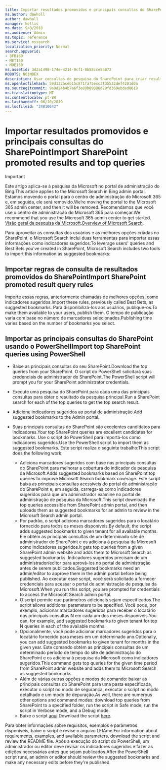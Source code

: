 ```yaml
---
title: Importar resultados promovidos e principais consultas do SharePoint
ms.author: dawholl
author: dawholl
manager: kellis
ms.date: 9/8/2018
ms.audience: Admin
ms.topic: reference
ms.service: mssearch
localization_priority: Normal
search.appverid:
- BFB160
- MET150
- MOE150
ms.assetid: 3d2a1498-174e-4214-9cf1-8b58cce5a872
ROBOTS: NOINDEX
description: Usar consultas de pesquisa do SharePoint para criar resultados de trabalho para o Microsoft Search
ms.openlocfilehash: 59d133aceb15c8f1fa75ecc3f35522def4201d0a
ms.sourcegitcommit: 9a9d24b4b7a6f3e80b89086d29fd369ebded0619
ms.translationtype: MT
ms.contentlocale: pt-BR
ms.lasthandoff: 06/10/2019
ms.locfileid: "34810642"
---
```

# <a name="import-sharepoint-promoted-results-and-top-queries"></a><span data-ttu-id="18ef0-103">Importar resultados promovidos e principais consultas do SharePoint</span><span class="sxs-lookup"><span data-stu-id="18ef0-103">Import SharePoint promoted results and top queries</span></span>

> [!IMPORTANT]
> <span data-ttu-id="18ef0-104">Este artigo aplica-se à pesquisa da Microsoft no portal de administração do Bing.</span><span class="sxs-lookup"><span data-stu-id="18ef0-104">This article applies to the Microsoft Search in Bing admin portal.</span></span> <span data-ttu-id="18ef0-105">Estamos movendo o portal para o centro de administração do Microsoft 365 e, em seguida, ele será removido.</span><span class="sxs-lookup"><span data-stu-id="18ef0-105">We’re moving the portal to the Microsoft 365 admin center, and then it will be removed.</span></span> <span data-ttu-id="18ef0-106">Recomendamos que você use o centro de administração do Microsoft 365 para começar.</span><span class="sxs-lookup"><span data-stu-id="18ef0-106">We recommend that you use the Microsoft 365 admin center to get started.</span></span> <span data-ttu-id="18ef0-107">[Visão geral da pesquisa da Microsoft](overview-microsoft-search.md).</span><span class="sxs-lookup"><span data-stu-id="18ef0-107">[Overview of Microsoft Search](overview-microsoft-search.md).</span></span>
    
<span data-ttu-id="18ef0-108">Para aproveitar as consultas dos usuários e as melhores opções criadas no SharePoint, o Microsoft Search inclui duas ferramentas para importar essas informações como indicadores sugeridos:</span><span class="sxs-lookup"><span data-stu-id="18ef0-108">To leverage users' queries and Best Bets you've created in SharePoint, Microsoft Search includes two tools to import this information as suggested bookmarks:</span></span> 
  
## <a name="import-sharepoint-promoted-result-query-rules"></a><span data-ttu-id="18ef0-109">Importar regras de consulta de resultados promovidos do SharePoint</span><span class="sxs-lookup"><span data-stu-id="18ef0-109">Import SharePoint promoted result query rules</span></span>

<span data-ttu-id="18ef0-110">Importe essas regras, anteriormente chamadas de melhores opções, como indicadores sugeridos.</span><span class="sxs-lookup"><span data-stu-id="18ef0-110">Import these rules, previously called Best Bets, as suggested bookmarks.</span></span> <span data-ttu-id="18ef0-111">Para disponibilizá-los aos usuários, publique-os.</span><span class="sxs-lookup"><span data-stu-id="18ef0-111">To make them available to your users, publish them.</span></span> <span data-ttu-id="18ef0-112">O tempo de publicação varia com base no número de marcadores selecionados.</span><span class="sxs-lookup"><span data-stu-id="18ef0-112">Publishing time varies based on the number of bookmarks you select.</span></span>
  
## <a name="import-top-sharepoint-queries-using-powershell"></a><span data-ttu-id="18ef0-113">Importar as principais consultas do SharePoint usando o PowerShell</span><span class="sxs-lookup"><span data-stu-id="18ef0-113">Import top SharePoint queries using PowerShell</span></span>

- <span data-ttu-id="18ef0-114">Baixe as principais consultas do seu SharePoint.</span><span class="sxs-lookup"><span data-stu-id="18ef0-114">Download the top queries from your SharePoint.</span></span> <span data-ttu-id="18ef0-115">O script do PowerShell solicitará suas credenciais de administrador do SharePoint.</span><span class="sxs-lookup"><span data-stu-id="18ef0-115">The PowerShell script will prompt you for your SharePoint administrator credentials.</span></span>
    
- <span data-ttu-id="18ef0-116">Execute uma pesquisa do SharePoint para cada uma das principais consultas para obter o resultado da pesquisa principal.</span><span class="sxs-lookup"><span data-stu-id="18ef0-116">Run a SharePoint search for each of the top queries to get the top search result.</span></span>
    
- <span data-ttu-id="18ef0-117">Adicione indicadores sugeridos ao portal de administração.</span><span class="sxs-lookup"><span data-stu-id="18ef0-117">Add suggested bookmarks to the Admin portal.</span></span>
    
- <span data-ttu-id="18ef0-118">Suas principais consultas do SharePoint são excelentes candidatos para indicadores.</span><span class="sxs-lookup"><span data-stu-id="18ef0-118">Your top SharePoint queries are excellent candidates for bookmarks.</span></span> <span data-ttu-id="18ef0-119">Use o script do PowerShell para importá-los como indicadores sugeridos.</span><span class="sxs-lookup"><span data-stu-id="18ef0-119">Use the PowerShell script to import them as suggested bookmarks.</span></span> <span data-ttu-id="18ef0-120">Este script realiza o seguinte trabalho:</span><span class="sxs-lookup"><span data-stu-id="18ef0-120">This script does the following work:</span></span>
    - <span data-ttu-id="18ef0-121">Adiciona marcadores sugeridos com base nas principais consultas do SharePoint para melhorar a cobertura do indicador de pesquisa da Microsoft.</span><span class="sxs-lookup"><span data-stu-id="18ef0-121">Adds suggested bookmarks based on SharePoint top queries to improve Microsoft Search bookmark coverage.</span></span> <span data-ttu-id="18ef0-122">Este script baixa as principais consultas acessíveis do portal de administração do SharePoint e, em seguida, carrega-as como indicadores sugeridos para que um administrador examine no portal de administração de pesquisa da Microsoft.</span><span class="sxs-lookup"><span data-stu-id="18ef0-122">This script downloads the top queries accessible from SharePoint admin portal, and then uploads them as suggested bookmarks for an admin to review in the Microsoft Search admin portal.</span></span>
    - <span data-ttu-id="18ef0-123">Por padrão, o script adiciona marcadores sugeridos para o locatário fornecido para todos os meses disponíveis.</span><span class="sxs-lookup"><span data-stu-id="18ef0-123">By default, the script adds suggested bookmarks to given tenant for all available months.</span></span> <span data-ttu-id="18ef0-124">Ele obtém as principais consultas de um determinado site de administrador do SharePoint e os adiciona à pesquisa da Microsoft como indicadores sugeridos.</span><span class="sxs-lookup"><span data-stu-id="18ef0-124">It gets top queries from a given SharePoint admin website and adds them to Microsoft Search as suggested bookmarks.</span></span> <span data-ttu-id="18ef0-125">Indicadores sugeridos precisam de um administrador/editor para aprová-los no portal de administração antes de serem publicados.</span><span class="sxs-lookup"><span data-stu-id="18ef0-125">Suggested bookmarks need an admin/editor to approve them in the admin portal before being published.</span></span> <span data-ttu-id="18ef0-126">Ao executar esse script, você será solicitado a fornecer credenciais para acessar o portal de administração de pesquisa da Microsoft.</span><span class="sxs-lookup"><span data-stu-id="18ef0-126">When you run this script, you are prompted for credentials to access the Microsoft Search admin portal.</span></span>
    - <span data-ttu-id="18ef0-127">O script permite que parâmetros adicionais sejam especificados.</span><span class="sxs-lookup"><span data-stu-id="18ef0-127">The script allows additional parameters to be specified.</span></span> <span data-ttu-id="18ef0-128">Você pode, por exemplo, adicionar marcadores sugeridos para receber o locatário das principais consultas N em cada um dos meses disponíveis.</span><span class="sxs-lookup"><span data-stu-id="18ef0-128">You can, for example, add suggested bookmarks to given tenant for top N queries in each of the available months.</span></span>
    - <span data-ttu-id="18ef0-129">Opcionalmente, você pode adicionar marcadores sugeridos para o locatário fornecido para meses em um determinado ano.</span><span class="sxs-lookup"><span data-stu-id="18ef0-129">Optionally, you can add suggested bookmarks to given tenant for months in the given year.</span></span> <span data-ttu-id="18ef0-130">Este comando obtém as principais consultas de um determinado período de tempo do site de administração do SharePoint e os adiciona à pesquisa da Microsoft como indicadores sugeridos.</span><span class="sxs-lookup"><span data-stu-id="18ef0-130">This command gets top queries for the given time period from SharePoint admin website and adds them to Microsoft Search as suggested bookmarks.</span></span>
    - <span data-ttu-id="18ef0-131">Além de várias outras opções e modos de comando: baixar as principais consultas do SharePoint para uma pasta especificada, executar o script no modo de segurança, executar o script no modo detalhado e um modo de depuração.</span><span class="sxs-lookup"><span data-stu-id="18ef0-131">As well, there are numerous other options and command modes: download top queries from SharePoint to a specified folder, run the script in Safe mode, run the script in Verbose mode, and a Debug mode.</span></span>
    - <span data-ttu-id="18ef0-132">Baixe o script [aqui](https://www.bingforbusiness.com/distribution/SharepointTopQueryBookmarks.zip).</span><span class="sxs-lookup"><span data-stu-id="18ef0-132">Download the script [here](https://www.bingforbusiness.com/distribution/SharepointTopQueryBookmarks.zip).</span></span> 

<span data-ttu-id="18ef0-133">Para obter informações sobre requisitos, exemplos e parâmetros disponíveis, baixe o script e revise o arquivo LEIAme.</span><span class="sxs-lookup"><span data-stu-id="18ef0-133">For information about requirements, examples, and available parameters, download the script and review the README file.</span></span> <span data-ttu-id="18ef0-134">Após a execução do script do PowerShell, um administrador ou editor deve revisar os indicadores sugeridos e fazer as edições necessárias antes que sejam publicados.</span><span class="sxs-lookup"><span data-stu-id="18ef0-134">After the PowerShell script runs, an admin or editor should review the suggested bookmarks and make any necessary edits before they're published.</span></span>
